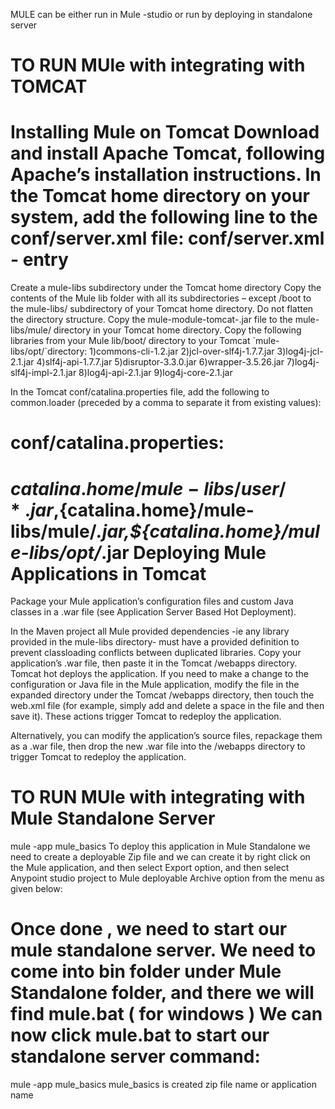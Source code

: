 MULE can be either run in Mule -studio or run by deploying in standalone server


TO RUN MUle with integrating with TOMCAT
==========================================
Installing Mule on Tomcat
Download and install Apache Tomcat, following Apache’s installation instructions.
In the Tomcat home directory on your system, add the following line to the conf/server.xml file:
conf/server.xml - entry
=========================
<Listener className="org.mule.module.tomcat.MuleTomcatListener" />
Create a mule-libs subdirectory under the Tomcat home directory
Copy the contents of the Mule lib folder with all its subdirectories – except /boot to the mule-libs/ subdirectory 
of your Tomcat home directory. Do not flatten the directory structure.
Copy the mule-module-tomcat-<version>.jar file to the mule-libs/mule/ directory in your Tomcat home directory.
Copy the following libraries from your Mule lib/boot/ directory to your Tomcat `mule-libs/opt/`directory:
1)commons-cli-1.2.jar 
2)jcl-over-slf4j-1.7.7.jar
3)log4j-jcl-2.1.jar
4)slf4j-api-1.7.7.jar
5)disruptor-3.3.0.jar
6)wrapper-3.5.26.jar
7)log4j-slf4j-impl-2.1.jar
8)log4j-api-2.1.jar
9)log4j-core-2.1.jar

In the Tomcat conf/catalina.properties file, add the following to common.loader 
(preceded by a comma to separate it from existing values):

conf/catalina.properties:
=========================
${catalina.home}/mule-libs/user/*.jar,${catalina.home}/mule-libs/mule/*.jar,${catalina.home}/mule-libs/opt/*.jar
Deploying Mule Applications in Tomcat
=====================================
Package your Mule application’s configuration files and custom Java classes in a .war file
(see Application Server Based Hot Deployment).

In the Maven project all Mule provided dependencies -ie any library provided in the 
mule-libs directory- must have a <scope>provided</scope> definition to prevent classloading conflicts
between duplicated libraries.
Copy your application’s .war file, then paste it in the Tomcat /webapps directory.
Tomcat hot deploys the application.
If you need to make a change to the configuration or Java file in the Mule application, modify 
the file in the expanded directory under the Tomcat /webapps directory, then touch the web.xml
file (for example, simply add and delete a space in the file and then save it). 
These actions trigger Tomcat to redeploy the application.

Alternatively, you can modify the application’s source files, repackage them as a .war file, then drop the
new .war file into the /webapps directory to trigger Tomcat to redeploy the application.

TO RUN MUle with integrating with Mule Standalone Server
=========================================================
mule -app mule_basics
To deploy this application in Mule Standalone we need to create a deployable Zip file
and we can create it by right click on the Mule application, and then select Export option, 
and then select Anypoint studio project to Mule deployable Archive option from the menu as given below:

Once done , we need to start our mule standalone server. We need to come into bin folder 
under Mule Standalone folder, and there we will find mule.bat ( for windows )
We can now click mule.bat  to start our standalone server
command:
======
mule -app mule_basics 
mule_basics is created zip file name or application name

